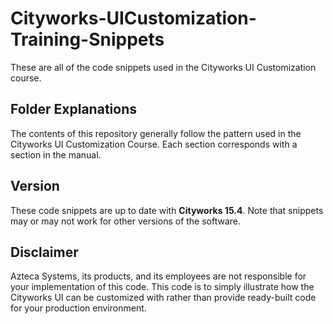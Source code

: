 # Cityworks-UICustomization-Training-Snippets
These are all of the code snippets used in the Cityworks UI Customization course.

## Folder Explanations
The contents of this repository generally follow the pattern used in the Cityworks UI Customization Course. Each section corresponds with a section in the manual.

## Version
These code snippets are up to date with **Cityworks 15.4**. Note that snippets may or may not work for other versions of the software.

## Disclaimer
Azteca Systems, its products, and its employees are not responsible for your implementation of this code. This code is to simply illustrate how the Cityworks UI can be customized with rather than provide ready-built code for your production environment.
